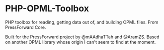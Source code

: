 # PHP-OPML-Toolbox
PHP toolbox for reading, getting data out of, and building OPML files. From PressForward Core.

Built for the PressForward project by @mAAdhaTTah and @AramZS.
Based on another OPML library whose origin I can't seem to find at the moment. 
